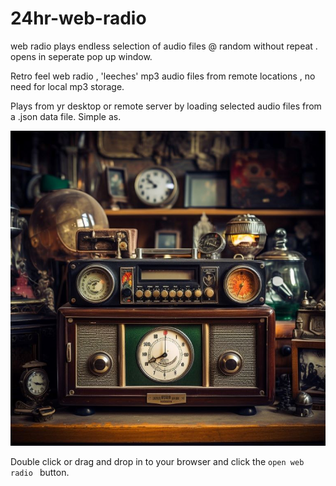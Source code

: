 # 24hr-web-radio
web radio plays endless selection of audio files @ random without repeat . opens in seperate pop up window.

Retro feel web radio , 'leeches' mp3 audio files from remote locations , no need for local mp3 storage.

Plays from yr desktop or remote server by loading selected audio files from a .json data file. Simple as.

![radio](radio.jpg)   

Double click or drag and drop in to your browser and click the ```open web radio ``` button.
